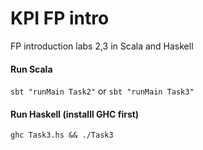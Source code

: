 # KPI FP intro
FP introduction labs 2,3 in Scala and Haskell

#### Run Scala
```sbt "runMain Task2"``` or ```sbt "runMain Task3"```

#### Run Haskell (installl GHC first)
```ghc Task3.hs && ./Task3```

